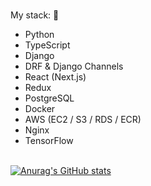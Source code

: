 \
My stack: 📖 
- Python
- TypeScript
- Django
- DRF & Django Channels
- React (Next.js)
- Redux
- PostgreSQL
- Docker
- AWS (EC2 / S3 / RDS / ECR)
- Nginx
- TensorFlow

\
[![Anurag's GitHub stats](https://github-readme-stats.vercel.app/api?username=nicky-LV)](https://github.com/anuraghazra/github-readme-stats)
